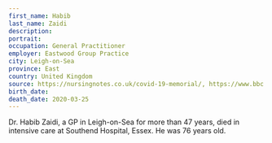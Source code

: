 ```yaml
---
first_name: Habib
last_name: Zaidi
description: 
portrait: 
occupation: General Practitioner
employer: Eastwood Group Practice
city: Leigh-on-Sea
province: East
country: United Kingdom
source: https://nursingnotes.co.uk/covid-19-memorial/, https://www.bbc.com/news/uk-england-essex-52040991
birth_date: 
death_date: 2020-03-25
---
```


Dr. Habib Zaidi, a GP in Leigh-on-Sea for more than 47 years, died in intensive care at Southend Hospital, Essex. He was 76 years old.